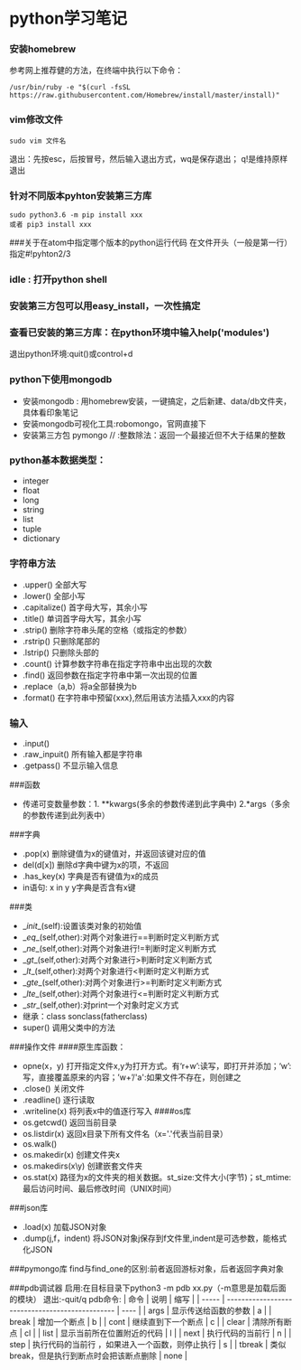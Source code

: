 # python学习笔记
### 安装homebrew
参考网上推荐健的方法，在终端中执行以下命令：
```
/usr/bin/ruby -e "$(curl -fsSL https://raw.githubusercontent.com/Homebrew/install/master/install)"
```
### vim修改文件
```
sudo vim 文件名
```
退出：先按esc，后按冒号，然后输入退出方式，wq是保存退出； q!是维持原样退出
### 针对不同版本pyhton安装第三方库

```
sudo python3.6 -m pip install xxx
或者 pip3 install xxx
```
###关于在atom中指定哪个版本的python运行代码
在文件开头（一般是第一行）指定#!pyhton2/3
### idle : 打开python shell
### 安装第三方包可以用easy_install，一次性搞定
### 查看已安装的第三方库：在python环境中输入help('modules')
退出python环境:quit()或control+d
### python下使用mongodb
- 安装mongodb : 用homebrew安装，一键搞定，之后新建、data/db文件夹，具体看印象笔记
- 安装mongodb可视化工具:robomongo，官网直接下
- 安装第三方包 pymongo
// :整数除法：返回一个最接近但不大于结果的整数

### python基本数据类型：
- integer
- float
- long
- string
- list
- tuple
- dictionary

### 字符串方法
- .upper() 全部大写
- .lower() 全部小写
- .capitalize() 首字母大写，其余小写
- .title() 单词首字母大写，其余小写
- .strip() 删除字符串头尾的空格（或指定的参数）
- .rstrip() 只删除尾部的
- .lstrip() 只删除头部的
- .count() 计算参数字符串在指定字符串中出出现的次数
- .find() 返回参数在指定字符串中第一次出现的位置
- .replace（a,b）将a全部替换为b
- .format()  在字符串中预留{xxx},然后用该方法插入xxx的内容

### 输入
- .input()
- .raw_inpuit() 所有输入都是字符串
- .getpass() 不显示输入信息

###函数
- 传递可变数量参数：1. \**kwargs(多余的参数传递到此字典中) 2.\*args（多余的参数传递到此列表中）

###字典
- .pop(x) 删除键值为x的键值对，并返回该键对应的值
- del(d[x]) 删除d字典中键为x的项，不返回
- .has_key(x) 字典是否有键值为x的成员
- in语句: x in y y字典是否含有x键

###类
- \__init__(self):设置该类对象的初始值
- \__eq__(self,other):对两个对象进行==判断时定义判断方式
- \__ne__(self,other):对两个对象进行!=判断时定义判断方式
- \__gt__(self,other):对两个对象进行>判断时定义判断方式
- \__lt__(self,other):对两个对象进行<判断时定义判断方式
- \__gte__(self,other):对两个对象进行>=判断时定义判断方式
- \__lte__(self,other):对两个对象进行<=判断时定义判断方式
- \__str__(self,other):对print一个对象时定义方式
- 继承：class sonclass(fatherclass)
- super() 调用父类中的方法

###操作文件
####原生库函数：
- opne(x，y) 打开指定文件x,y为打开方式。有‘r+w’:读写，即打开并添加；‘w’:写，直接覆盖原来的内容；’w+’/'a':如果文件不存在，则创建之
- .close() 关闭文件
- .readline() 逐行读取
- .writeline(x) 将列表x中的值逐行写入
####os库
- os.getcwd() 返回当前目录
- os.listdir(x) 返回x目录下所有文件名（x='.'代表当前目录）
- os.walk()
- os.makedir(x) 创建文件夹x
- os.makedirs(x\\y) 创建嵌套文件夹
- os.stat(x) 路径为x的文件夹的相关数据。st_size:文件大小(字节)；st_mtime:最后访问时间、最后修改时间（UNIX时间）

###json库
- .load(x) 加载JSON对象
- .dump(j,f，indent) 将JSON对象j保存到f文件里,indent是可选参数，能格式化JSON

###pymongo库
find与find_one的区别:前者返回游标对象，后者返回字典对象

###pdb调试器
启用:在目标目录下python3 -m pdb xx.py（-m意思是加载后面的模块）
退出:-quit/q
pdb命令:
| 命令  |                      说明                       | 缩写 |
| ----- | ----------------------------------------------- | ---- |
| args  | 显示传送给函数的参数                            | a    |
| break | 增加一个断点                                    | b    |
| cont  | 继续直到下一个断点                              | c    |
| clear | 清除所有断点                                    | cl   |
| list  | 显示当前所在位置附近的代码                      | l    |
| next  | 执行代码的当前行                                | n    |
| step  | 执行代码的当前行 ，如果进入一个函数，则停止执行 | s    |
| tbreak      | 类似break，但是执行到断点时会把该断点删除                                                |  none    |
